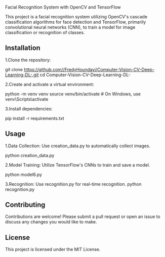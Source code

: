 Facial Recognition System with  OpenCV and TensorFlow

This project is a facial recognition system utilizing OpenCV's cascade classification algorithms for face detection and TensorFlow, primarily convolutional neural networks (CNN), to train a model for image classification or recognition of classes.

## Installation
1.Clone the repository:

git clone https://github.com//FredyHoundayi/Computer-Vision-CV-Deep-Learning-DL-.git
cd Computer-Vision-CV-Deep-Learning-DL-

2.Create and activate a virtual environment:

python -m venv venv
source venv/bin/activate # On Windows, use venv\Scripts\activate

3.Install dependencies:

pip install -r requirements.txt

## Usage
1.Data Collection: Use creation_data.py to automatically collect images.

python creation_data.py

2.Model Training: Utilize TensorFlow's CNNs to train and save a model.

python model6.py

3.Recognition: Use recognition.py for real-time recognition.
python recognition.py

## Contributing
Contributions are welcome! Please submit a pull request or open an issue to discuss any changes you would like to make.

## License
This project is licensed under the MIT License.





